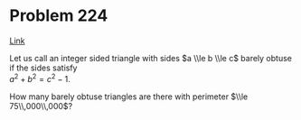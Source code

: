 # Problem 224

[Link](https://projecteuler.net/problem=224)

Let us call an integer sided triangle with sides $a \\le b \\le c$ barely obtuse if the sides satisfy  
$a^2 + b^2 = c^2 - 1$.

How many barely obtuse triangles are there with perimeter $\\le 75\\,000\\,000$?